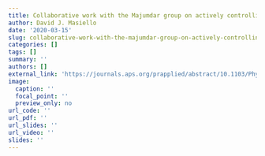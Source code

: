 ```yaml
---
title: Collaborative work with the Majumdar group on actively controlling mode mixing in a photonic molecule is published in Physical Review Applied
author: David J. Masiello
date: '2020-03-15'
slug: collaborative-work-with-the-majumdar-group-on-actively-controlling-mode-mixing-in-a-photonic-molecule-is-published-in-physical-review-applied
categories: []
tags: []
summary: ''
authors: []
external_link: 'https://journals.aps.org/prapplied/abstract/10.1103/PhysRevApplied.13.044041'
image:
  caption: ''
  focal_point: ''
  preview_only: no
url_code: ''
url_pdf: ''
url_slides: ''
url_video: ''
slides: ''
---
```


